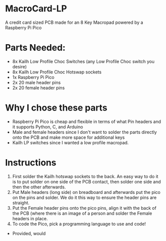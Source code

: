 # MacroCard-LP
A credit card sized PCB made for an 8 Key Macropad powered by a Raspberry Pi Pico

# Parts Needed:
- 8x Kailh Low Profile Choc Switches (any Low Profile Choc switch you desire)
- 8x Kailh Low Profile Choc Hotswap sockets
- 1x Raspberry Pi Pico
- 2x 20 male header pins
- 2x 20 female header pins

# Why I chose these parts
- Raspberry Pi Pico is cheap and flexible in terms of what Pin headers and it supports Python, C, and Arduino
- Male and female headers since I don't want to solder the parts directly onto the PCB and make more space for additional keys
- Kailh LP switches since I wanted a low profile macropad.


# Instructions
1. First solder the Kailh hotswap sockets to the back. An easy way to do it is to put solder on one side of the PCB contact, then solder one side and then the other afterwards.
2. Put Male headers (long side) on breadboard and afterwards put the pico on the pins and solder. We do it this way to ensure the header pins are straight.
3. Put the Female header pins onto the pico pins, align it with the back of the PCB (where there is an image of a person and solder the Female headers in place.
4. To code the Pico, pick a programming language to use and code!
 - Provided, would 
